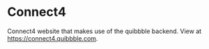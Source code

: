 # Connect4

Connect4 website that makes use of the quibbble backend. View at https://connect4.quibbble.com.
